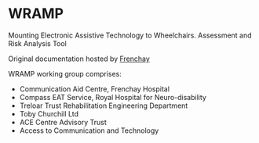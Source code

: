 # WRAMP
Mounting Electronic Assistive Technology to Wheelchairs. Assessment and Risk Analysis Tool

Original documentation hosted by [Frenchay](http://www.nbt.nhs.uk/our-services/a-z-services/communication-aid-centre-computer-assessment-training/mounting-assessment)
 
WRAMP working group comprises:

 * Communication Aid Centre, Frenchay Hospital
 * Compass EAT Service, Royal Hospital for Neuro-disability
 * Treloar Trust Rehabilitation Engineering Department
 * Toby Churchill Ltd
 * ACE Centre Advisory Trust
 * Access to Communication and Technology 

